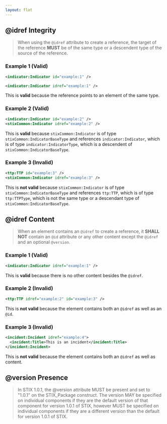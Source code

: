 ```yaml
---
layout: flat
---
```


## @idref Integrity
> When using the ```@idref``` attribute to create a reference, the target of the reference **MUST** be of the same type or a descendent type of the source of the reference.

### Example 1 (Valid)
```xml
<indicator:Indicator id="example:1" />

<indicator:Indicator idref="example:1" />
```
This is **valid** because the reference points to an element of the same type.

### Example 2 (Valid)
```xml
<indicator:Indicator id="example:2" />
<stixCommon:Indicator idref="example:2" />
```
This is **valid** because ```stixCommon:Indicator``` is of type ```stixCommon:IndicatorBaseType``` and references ```indicator:Indicator```, which is of type ```indicator:IndicatorType```, which is a descendent of ```stixCommon:IndicatorBaseType```.

### Example 3 (Invalid)
```xml
<ttp:TTP id="example:3" />
<stixCommon:Indicator idref="example:3" />
```

This is **not valid** because ```stixCommon:Indicator``` is of type ```stixCommon:IndicatorBaseType``` and references ```ttp:TTP```, which is of type ```ttp:TTPType```, which is not the same type or a descendant type of ```stixCommon:IndicatorBaseType```.

## @idref Content
> When an element contains an ```@idref``` to create a reference, it **SHALL NOT** contain an ```@id``` attribute or any other content except the ```@idref``` and an optional ```@version```.

### Example 1 (Valid)
```xml
<indicator:Indicator idref="example:1" />
```
This is **valid** because there is no other content besides the ```@idref```.

### Example 2 (Invalid)
```xml
<ttp:TTP idref="example:2" id="example:3" />
```
This is **not valid** because the element contains both an ```@idref``` as well as an ```@id```.

### Example 3 (Invalid)
```xml
<incident:Incident idref="example:4">
  <incident:Title>This is an incident</incident:Title>
</incident:Incident>
```
This is **not valid** because the element contains both an ```@idref``` as well as content.

## @version Presence
> In STIX 1.0.1, the @version attribute MUST be present and set to "1.0.1" on the STIX_Package construct. The version MAY be specified on individual components if they are the default version of that component for version 1.0.1 of STIX, however MUST be specified on individual components if they are a different version than the default for version 1.0.1 of STIX.
